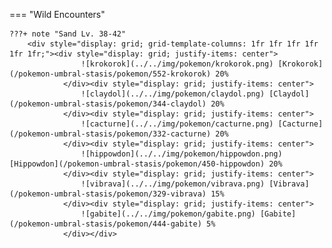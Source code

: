 

=== "Wild Encounters"


	???+ note "Sand Lv. 38-42"
		<div style="display: grid; grid-template-columns: 1fr 1fr 1fr 1fr 1fr 1fr;"><div style="display: grid; justify-items: center">
                    ![krokorok](../../img/pokemon/krokorok.png) [Krokorok](/pokemon-umbral-stasis/pokemon/552-krokorok) 20%
                </div><div style="display: grid; justify-items: center">
                    ![claydol](../../img/pokemon/claydol.png) [Claydol](/pokemon-umbral-stasis/pokemon/344-claydol) 20%
                </div><div style="display: grid; justify-items: center">
                    ![cacturne](../../img/pokemon/cacturne.png) [Cacturne](/pokemon-umbral-stasis/pokemon/332-cacturne) 20%
                </div><div style="display: grid; justify-items: center">
                    ![hippowdon](../../img/pokemon/hippowdon.png) [Hippowdon](/pokemon-umbral-stasis/pokemon/450-hippowdon) 20%
                </div><div style="display: grid; justify-items: center">
                    ![vibrava](../../img/pokemon/vibrava.png) [Vibrava](/pokemon-umbral-stasis/pokemon/329-vibrava) 15%
                </div><div style="display: grid; justify-items: center">
                    ![gabite](../../img/pokemon/gabite.png) [Gabite](/pokemon-umbral-stasis/pokemon/444-gabite) 5%
                </div></div>



